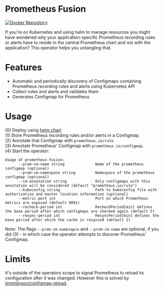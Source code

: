 # Prometheus Fusion

[![Docker Repository](https://img.shields.io/docker/pulls/sapcc/coo.svg?maxAge=604800)](https://hub.docker.com/r/sapcc/prometheus-fusion/)

If you're on Kubernetes and using helm to manage resources you might have wondered why your application-specific Prometheus recording rules or alerts have to reside in the central Prometheus chart and not with the application?
This operator helps you untangling that.

# Features

- Automatic and periodically discovery of Configmaps containing Prometheus recording rules and alerts using Kubernetes API
- Collect rules and alerts and validates them
- Generates Configmap for Prometheus

# Usage

(0) Deploy using [helm chart](https://github.com/sapcc/helm-charts/tree/master/system/kube-system/charts/prometheus-fusion)  
(1) Store Prometheus recording rules and/or alerts in a Configmap.   
(2) Annotate that Configmap with `prometheus.io/rule`.  
(3) Annotate Prometheus' Configmap with `prometheus.io/configmap`.  
(4) Start the operator:
```
Usage of prometheus-fusion:
      --prom-cm-name string              Name of the prometheus configmap (optional)
      --prom-cm-namespace string         Namespace of the prometheus configmap (optional)
      --cm-annotation string             Only configmaps with this annotation will be considered (default "prometheus.io/rule")
      --kubeconfig string                Path to kubeconfig file with authorization and master location information (optional)
      --metric-port int                  Port on which Prometheus metrics are exposed (default 9091)
      --recheck-period int               RecheckPeriod[min] defines the base period after which configmaps are checked again (default 5)
      --resync-period int                ResyncPeriod[min] defines the base period after which the cache is resynced (default 2)
```
Note: The flags `--prom-cm-namesapce` and `--prom-cm-name` are optional, if you did (3) - in which case the operator attempts to discover Prometheus' Configmap.

# Limits

It's outside of the operators scope to signal Prometheus to reload its configuration after it was changed. However this is solved by [jimmidyson/configmap-reload](https://github.com/jimmidyson/configmap-reload).
